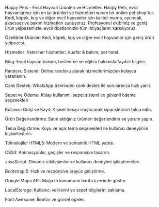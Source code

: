 Happy Pets - Evcil Hayvan Ürünleri ve Hizmetleri
Happy Pets, evcil hayvanlarınız için en iyi ürünleri ve hizmetleri sunan bir online pet shop'tur. Kedi, köpek, kuş ve diğer evcil hayvanlar için kaliteli mama, oyuncak, aksesuar ve bakım hizmetleri sunuyoruz. Profesyonel ekibimiz ve geniş ürün yelpazemizle, evcil dostlarınızın tüm ihtiyaçlarını karşılıyoruz.

Özellikler
Ürünler: Kedi, köpek, kuş ve diğer evcil hayvanlar için geniş ürün yelpazesi.

Hizmetler: Veteriner hizmetleri, kuaför & bakım, pet hotel.

Blog: Evcil hayvan bakımı, beslenme ve eğitim hakkında faydalı bilgiler.

Randevu Sistemi: Online randevu alarak hizmetlerimizden kolayca yararlanın.

Canlı Destek: WhatsApp üzerinden canlı destek ile sorularınıza hızlı yanıt.

Sepet ve Ödeme: Kolay kullanımlı sepet sistemi ve güvenli ödeme seçenekleri.

Kullanıcı Girişi ve Kayıt: Kişisel hesap oluşturarak siparişlerinizi takip edin.

Ürün Değerlendirme: Satın aldığınız ürünleri değerlendirin ve yorum yapın.

Tema Değiştirme: Koyu ve açık tema seçenekleri ile kullanıcı deneyimini kişiselleştirin.

Teknolojiler
HTML5: Modern ve semantik HTML yapısı.

CSS3: Animasyonlar, geçişler ve responsive tasarım.

JavaScript: Dinamik etkileşimler ve kullanıcı deneyimi iyileştirmeleri.

Bootstrap 5: Hızlı ve responsive arayüz geliştirme.

Google Maps API: Mağaza konumunu harita üzerinde göster.

LocalStorage: Kullanıcı verilerini ve sepet bilgilerini saklama.

Font Awesome: İkonlar ve görsel öğeler.
